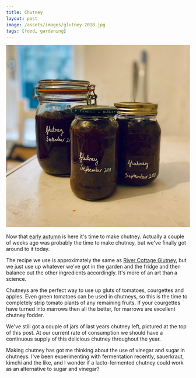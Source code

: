 ```yaml
---
title: Chutney
layout: post
image: /assets/images/glutney-2018.jpg
tags: [food, gardening]
---
```


![3 jars of our 2018 batch of Glutney](/assets/images/glutney-2018.jpg)

Now that [early autumn](https://www.chrismytton.uk/2019/09/27/early-autumn/) is here it's time to make chutney. Actually a couple of weeks ago was probably the time to make chutney, but we've finally got around to it today.

The recipe we use is approximately the same as [River Cottage Glutney](https://www.rivercottage.net/recipes/glutney), but we just use up whatever we've got in the garden and the fridge and then balance out the other ingredients accordingly. It's more of an art than a science.

Chutneys are the perfect way to use up gluts of tomatoes, courgettes and apples. Even green tomatoes can be used in chutneys, so this is the time to completely strip tomato plants of any remaining fruits. If your courgettes have turned into marrows then all the better, for marrows are excellent chutney fodder.

We've still got a couple of jars of last years chutney left, pictured at the top of this post. At our current rate of consumption we should have a continuous supply of this delicious chutney throughout the year.

Making chutney has got me thinking about the use of vinegar and sugar in chutneys. I've been experimenting with fermentation recently, sauerkraut, kimchi and the like, and I wonder if a lacto-fermented chutney could work as an alternative to sugar and vinegar?
